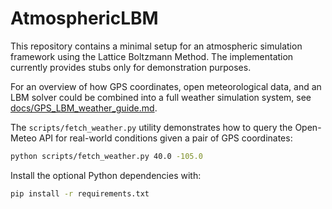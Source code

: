 # AtmosphericLBM

This repository contains a minimal setup for an atmospheric simulation framework using the Lattice Boltzmann Method. The implementation currently provides stubs only for demonstration purposes.

For an overview of how GPS coordinates, open meteorological data, and an LBM solver could be combined into a full weather simulation system, see [docs/GPS_LBM_weather_guide.md](docs/GPS_LBM_weather_guide.md).

The `scripts/fetch_weather.py` utility demonstrates how to query the Open-Meteo API for real-world conditions given a pair of GPS coordinates:

```bash
python scripts/fetch_weather.py 40.0 -105.0
```

Install the optional Python dependencies with:

```bash
pip install -r requirements.txt
```
